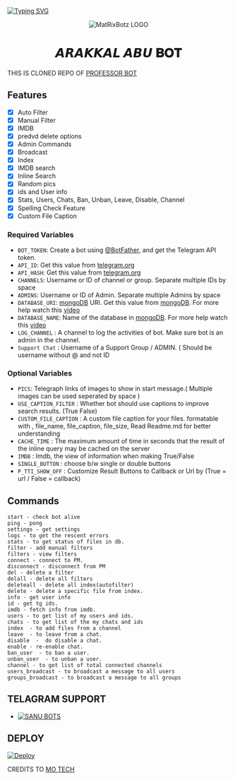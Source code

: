 [![Typing SVG](https://readme-typing-svg.demolab.com?font=Fira+Code&weight=800&size=300&pause=1000&color=F74A41&width=6000&height=1900&lines=WELCOME+TO+ARAKKAL+ABU+ROBOT)](https://git.io/typing-svg)
<p align="center">
  <img src="https://graph.org/file/bacc9419b43a065aa5ab8.jpg" alt="MatRixBotz LOGO">
</p>
<h1 align="center">
  <b> 𝘼𝙍𝘼𝙆𝙆𝘼𝙇 𝘼𝘽𝙐 𝐁𝐎𝐓</b>
</h1>


THIS IS CLONED REPO OF  <a href=https://github.com/MrMKN/PROFESSOR-BOT>PROFESSOR BOT</a>

## Features

- [x] Auto Filter
- [x] Manual Filter
- [x] IMDB
- [x] predvd delete options
- [x] Admin Commands
- [x] Broadcast
- [x] Index
- [x] IMDB search
- [x] Inline Search
- [x] Random pics
- [x] ids and User info 
- [x] Stats, Users, Chats, Ban, Unban, Leave, Disable, Channel
- [x] Spelling Check Feature
- [x] Custom File Caption

### Required Variables
* `BOT_TOKEN`: Create a bot using [@BotFather](https://telegram.dog/BotFather), and get the Telegram API token.
* `API_ID`: Get this value from [telegram.org](https://my.telegram.org/apps)
* `API_HASH`: Get this value from [telegram.org](https://my.telegram.org/apps)
* `CHANNELS`: Username or ID of channel or group. Separate multiple IDs by space
* `ADMINS`: Username or ID of Admin. Separate multiple Admins by space
* `DATABASE_URI`: [mongoDB](https://www.mongodb.com) URI. Get this value from [mongoDB](https://www.mongodb.com). For more help watch this [video](https://youtu.be/1G1XwEOnxxo)
* `DATABASE_NAME`: Name of the database in [mongoDB](https://www.mongodb.com). For more help watch this [video](https://youtu.be/1G1XwEOnxxo)
* `LOG_CHANNEL` : A channel to log the activities of bot. Make sure bot is an admin in the channel.
* `Support Chat` : Username of a Support Group / ADMIN. ( Should be username without @ and not ID
### Optional Variables
* `PICS`: Telegraph links of images to show in start message.( Multiple images can be used seperated by space )
* `USE_CAPTION_FILTER` : Whether bot should use captions to improve search results. (True False)
* `CUSTOM_FILE_CAPTION` : A custom file caption for your files. formatable with , file_name, file_caption, file_size, Read Readme.md for better understanding
* `CACHE_TIME` : The maximum amount of time in seconds that the result of the inline query may be cached on the server
* `IMDB` : Imdb, the view of information when making True/False
* `SINGLE_BUTTON` : choose b/w single or double buttons 
* `P_TTI_SHOW_OFF` : Customize Result Buttons to Callback or Url by (True = url / False = callback)


## Commands
```
start - check bot alive
ping - pong
settings - get settings 
logs - to get the rescent errors
stats - to get status of files in db.
filter - add manual filters
filters - view filters
connect - connect to PM.
disconnect - disconnect from PM
del - delete a filter
delall - delete all filters
deleteall - delete all index(autofilter)
delete - delete a specific file from index.
info - get user info
id - get tg ids.
imdb - fetch info from imdb.
users - to get list of my users and ids.
chats - to get list of the my chats and ids 
index  - to add files from a channel
leave  - to leave from a chat.
disable  -  do disable a chat.
enable - re-enable chat.
ban_user  - to ban a user.
unban_user  - to unban a user.
channel - to get list of total connected channels
users_broadcast - to broadcast a message to all users
groups_broadcast - to broadcast a message to all groups
```

## TELAGRAM SUPPORT 

* [![SANU BOTS](https://img.shields.io/badge/sanu%20-Bots-red)](https://t.me/+LVTlT_SJ_ZZkNmY1)

## DEPLOY
<a href="https://heroku.com/deploy?template=https://github.com/Rascal72/ARAKKAL-ABU-BOT">
  <img src="https://www.herokucdn.com/deploy/button.svg" alt="Deploy">
</a>

CREDITS TO  <a href=https://t.me/Mo_Tech_YT>MO TECH</a>
